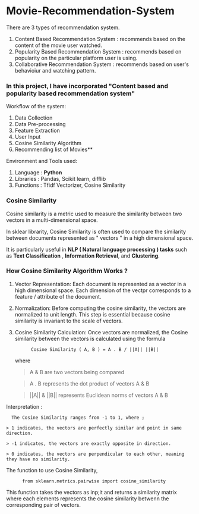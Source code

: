 # Movie-Recommendation-System

There are 3 types of recommendation system.

1. Content Based Recommendation System : recommends based on the content of the movie user watched.
2. Popularity Based Recommendation System : recommends based on popularity on the particular platform user is using.
3. Collaborative Recommendation System : recommends based on user's behavioiur and watching pattern.

### In this project, I have incorporated **"Content based and popularity based recommendation system"**

Workflow of the system:

1. Data Collection
2. Data Pre-processing
3. Feature Extraction
4. User Input
5. Cosine Similarity Algorithm
6. Recommending list of Movies**

Environment and Tools used:

1. Language : **Python**
2. Libraries : Pandas, Scikit learn, difflib
3. Functions : Tfidf Vectorizer, Cosine Similarity

### **Cosine Similarity**

Cosine similarity is a metric used to measure the similarity between two vectors in a multi-dimensional space.

In sklear librarity, Cosine Similarity is often used to compare the similarity between documents represented as " vectors " in a high dimensional space.

It is particularly useful in **NLP ( Natural language processing ) tasks** such as **Text Classification** , **Information Retrieval**, and **Clustering**.

### How Cosine Similarity Algorithm Works ? 

 1. Vector Representation: Each document is represented as a vector in a high dimensional space. Each dimension of the vectpr corresponds to a feature / attribute of the document.

 2. Normalization: Before computing the cosine similarity, the vectors are normalized to unit length. This step is essential because cosine similarity is invariant to the scale of vectors.

 3. Cosine Similarity Calculation: Once vectors are normalized, the Cosine similarity between the vectors is calculated using the formula

              Cosine Similarity ( A, B ) = A . B / ||A|| ||B||

    where
    > A & B are two vectors being compared
    
    > A . B represents the dot product of vectors A & B
    
    > ||A|| & ||B|| represents Euclidean norms of vectors A & B

Interpretation :

      The Cosine Similarity ranges from -1 to 1, where ;
    
    > 1 indicates, the vectors are perfectly similar and point in same direction.
    
    > -1 indicates, the vectors are exactly opposite in direction.
    
    > 0 indicates, the vectors are perpendicular to each other, meaning they have no similarity.


The function to use Cosine Similarity,

          from sklearn.metrics.pairwise import cosine_similarity

This function takes the vectors as inp;it and returns a similarity matrix where each elements represents the cosine similarity betwenn the corresponding pair of vectors. 

